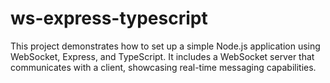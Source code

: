 # ws-express-typescript
This project demonstrates how to set up a simple Node.js application using WebSocket, Express, and TypeScript. It includes a WebSocket server that communicates with a client, showcasing real-time messaging capabilities.

